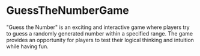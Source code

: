 # GuessTheNumberGame
"Guess the Number" is an exciting and interactive game where players try to guess a randomly generated number within a specified range. The game provides an opportunity for players to test their logical thinking and intuition while having fun.
